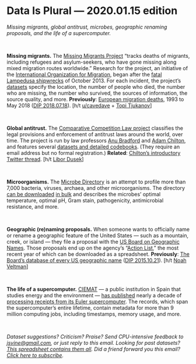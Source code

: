 Data Is Plural — 2020.01.15 edition
===================================

*Missing migrants, global antitrust, microbes, geographic renaming proposals, and the life of a supercomputer.*

&nbsp;

**Missing migrants.** The [Missing Migrants Project](https://missingmigrants.iom.int/about) “tracks deaths of migrants, including refugees and asylum-seekers, who have gone missing along mixed migration routes worldwide.” Research for the project, an initiative of the [International Organization for Migration](https://www.iom.int), began after the [fatal Lampedusa shipwrecks](https://en.wikipedia.org/wiki/2013_Lampedusa_migrant_shipwreck) of October 2013. For each incident, the project’s [datasets](https://missingmigrants.iom.int/downloads) specify the location, the number of people who died, the number who are missing, the number who survived, the sources of information, the source quality, and more. **Previously**: [European migration deaths](https://github.com/ondata/the-list), 1993 to May 2018 ([DIP 2018.07.18](https://tinyletter.com/data-is-plural/letters/data-is-plural-2018-07-18-edition)). [h/t [u/cavedave](https://www.reddit.com/r/datasets/comments/eiwiww/dataset_where_migrants_die/) + [Topi Tjukanov](https://twitter.com/tjukanov/status/1212641818975916032)]

&nbsp;

**Global antitrust.** The [Comparative Competition Law project](https://comparativecompetitionlaw.org) classifies the legal provisions and enforcement of antitrust laws around the world, over time. The project is run by law professors [Anu Bradford](https://www.law.columbia.edu/faculty/anu-bradford) and [Adam Chilton](http://www.adamchilton.org), and features several [datasets and detailed codebooks](http://comparativecompetitionlaw.org/data/). (They require an email address but no formal registration.) **Related**: [Chilton’s introductory Twitter thread](https://twitter.com/adamschilton/status/1192498999204483074). [h/t [Libor Dusek](https://twitter.com/dusek_libor/status/1192520366373187586)]

&nbsp;

**Microorganisms.** The [Microbe Directory](https://microbe.directory/) is an attempt to profile more than 7,000 bacteria, viruses, archaea, and other microorganisms. The directory [can be downloaded](https://microbe.directory/developers) [in bulk](https://github.com/microbe-directory/microbe-directory) and describes the microbes’ optimal temperature, optimal pH, Gram stain, pathogenicity, antimicrobial resistance, and more.

&nbsp;

**Geographic (re)naming proposals.** When someone wants to officially name or rename a geographic feature of the United States — such as a mountain, creek, or island — they file a proposal with the [US Board on Geographic Names](https://www.usgs.gov/core-science-systems/ngp/board-on-geographic-names). Those proposals end up on the agency’s “[Action List](https://geonames.usgs.gov/apex/f?p=geonames_web:review_lists:0:::::),” the most recent year of which can be downloaded as a spreadsheet. **Previously**: [The Board’s database of every US geographic name](https://www.usgs.gov/core-science-systems/ngp/board-on-geographic-names/download-gnis-data) ([DIP 2015.10.21](https://tinyletter.com/data-is-plural/letters/data-is-plural-2015-10-21-edition)). [h/t [Noah Veltman](https://twitter.com/veltman/status/1201906847382269953)]

&nbsp;

**The life of a supercomputer.** [CIEMAT](http://fusionwiki.ciemat.es/wiki/CIEMAT) — a public institution in Spain that studies energy and the environment — [has published](https://www.sciencedirect.com/science/article/pii/S2352340919313629) nearly a decade of [processing receipts from its Euler supercomputer](https://www.cse.huji.ac.il/labs/parallel/workload/l_ciemat_euler/index.html). The records, which span the supercomputer’s entire lifetime, contain metadata for more than 9 million computing jobs, including timestamps, memory usage, and more.

&nbsp;

*Dataset suggestions? Criticism? Praise? Send CPU-intensive feedback to jsvine@gmail.com, or just reply to this email. Looking for past datasets? [This spreadsheet contains them all](https://docs.google.com/spreadsheets/d/1wZhPLMCHKJvwOkP4juclhjFgqIY8fQFMemwKL2c64vk). Did a friend forward you this email? [Click here to subscribe](https://tinyletter.com/data-is-plural).*